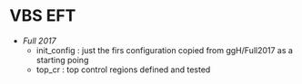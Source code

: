 # VBS EFT

* *Full 2017*
  * init_config : just the firs configuration copied from ggH/Full2017 as a starting poing
  * top_cr : top control regions defined and tested
   
